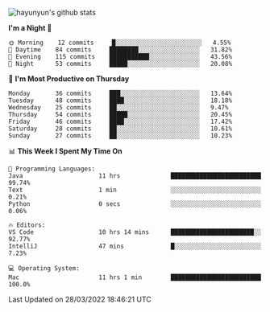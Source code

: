 
![hayunyun's github stats](https://github-readme-stats.vercel.app/api?username=hayunyun&show_icons=true)


<!--START_SECTION:waka-->
**I'm a Night 🦉** 

```text
🌞 Morning    12 commits     █░░░░░░░░░░░░░░░░░░░░░░░░   4.55% 
🌆 Daytime    84 commits     ████████░░░░░░░░░░░░░░░░░   31.82% 
🌃 Evening    115 commits    ███████████░░░░░░░░░░░░░░   43.56% 
🌙 Night      53 commits     █████░░░░░░░░░░░░░░░░░░░░   20.08%

```
📅 **I'm Most Productive on Thursday** 

```text
Monday       36 commits     ███░░░░░░░░░░░░░░░░░░░░░░   13.64% 
Tuesday      48 commits     ████░░░░░░░░░░░░░░░░░░░░░   18.18% 
Wednesday    25 commits     ██░░░░░░░░░░░░░░░░░░░░░░░   9.47% 
Thursday     54 commits     █████░░░░░░░░░░░░░░░░░░░░   20.45% 
Friday       46 commits     ████░░░░░░░░░░░░░░░░░░░░░   17.42% 
Saturday     28 commits     ██░░░░░░░░░░░░░░░░░░░░░░░   10.61% 
Sunday       27 commits     ██░░░░░░░░░░░░░░░░░░░░░░░   10.23%

```


📊 **This Week I Spent My Time On** 

```text
💬 Programming Languages: 
Java                     11 hrs              █████████████████████████   99.74% 
Text                     1 min               ░░░░░░░░░░░░░░░░░░░░░░░░░   0.21% 
Python                   0 secs              ░░░░░░░░░░░░░░░░░░░░░░░░░   0.06%

🔥 Editors: 
VS Code                  10 hrs 14 mins      ███████████████████████░░   92.77% 
IntelliJ                 47 mins             █░░░░░░░░░░░░░░░░░░░░░░░░   7.23%

💻 Operating System: 
Mac                      11 hrs 1 min        █████████████████████████   100.0%

```


 Last Updated on 28/03/2022 18:46:21 UTC
<!--END_SECTION:waka-->

<!--
**hayunyun/hayunyun** is a ✨ _special_ ✨ repository because its `README.md` (this file) appears on your GitHub profile.

Here are some ideas to get you started:

- 🔭 I’m currently working on ...
- 🌱 I’m currently learning ...
- 👯 I’m looking to collaborate on ...
- 🤔 I’m looking for help with ...
- 💬 Ask me about ...
- 📫 How to reach me: ...
- 😄 Pronouns: ...
- ⚡ Fun fact: ...
-->
